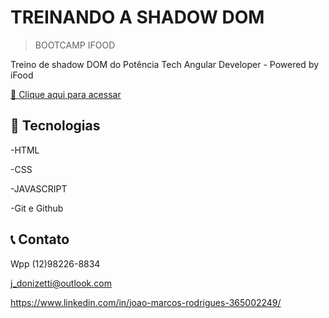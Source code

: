 # TREINANDO A SHADOW DOM

> BOOTCAMP IFOOD 

Treino de shadow DOM do Potência Tech Angular Developer - Powered by iFood

[🔗 Clique aqui para acessar](https://jmdonizetti.github.io/shadow-dom/)



## 🔧 Tecnologias

-HTML

-CSS

-JAVASCRIPT

-Git e Github

## 📞 Contato

Wpp (12)98226-8834

j_donizetti@outlook.com

https://www.linkedin.com/in/joao-marcos-rodrigues-365002249/
